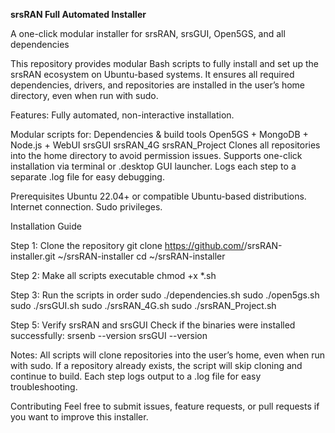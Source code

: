 **srsRAN Full Automated Installer**

A one-click modular installer for srsRAN, srsGUI, Open5GS, and all dependencies

This repository provides modular Bash scripts to fully install and set up the srsRAN ecosystem on Ubuntu-based systems. It ensures all required dependencies, drivers, and repositories are installed in the user’s home directory, even when run with sudo.

Features:
  Fully automated, non-interactive installation.

Modular scripts for:
  Dependencies & build tools
  Open5GS + MongoDB + Node.js + WebUI
  srsGUI
  srsRAN_4G
  srsRAN_Project
  Clones all repositories into the home directory to avoid permission issues.
  Supports one-click installation via terminal or .desktop GUI launcher.
  Logs each step to a separate .log file for easy debugging.

Prerequisites
  Ubuntu 22.04+ or compatible Ubuntu-based distributions.
  Internet connection.
  Sudo privileges.

Installation Guide

Step 1: Clone the repository
  git clone https://github.com/<your-username>/srsRAN-installer.git ~/srsRAN-installer
  cd ~/srsRAN-installer

Step 2: Make all scripts executable
  chmod +x *.sh

Step 3: Run the scripts in order
  sudo ./dependencies.sh
  sudo ./open5gs.sh
  sudo ./srsGUI.sh
  sudo ./srsRAN_4G.sh
  sudo ./srsRAN_Project.sh

Step 5: Verify srsRAN and srsGUI
Check if the binaries were installed successfully:
  srsenb --version
  srsGUI --version

Notes:
All scripts will clone repositories into the user’s home, even when run with sudo.
If a repository already exists, the script will skip cloning and continue to build.
Each step logs output to a .log file for easy troubleshooting.

Contributing
Feel free to submit issues, feature requests, or pull requests if you want to improve this installer.
